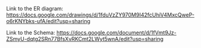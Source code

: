 Link to the ER diagram:
https://docs.google.com/drawings/d/1fduVzZY970M9I42fcUhiV4MxcQweP-o6rKNYbks-ufA/edit?usp=sharing

Link to the Schema:
https://docs.google.com/document/d/1fVmt9Jz-ZSmyU-dqtg2SRn77BfsXvRKCmt2LWyt5wnA/edit?usp=sharing